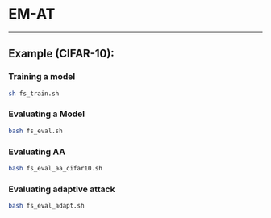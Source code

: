 # EM-AT

---



## Example (CIFAR-10):

### Training a model

```bash
sh fs_train.sh
```

### Evaluating a Model

```bash
bash fs_eval.sh 
```

### Evaluating AA

```bash
bash fs_eval_aa_cifar10.sh 
```

### Evaluating adaptive attack

```bash
bash fs_eval_adapt.sh 
```
